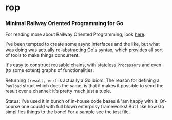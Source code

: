 # rop
### Minimal Railway Oriented Programming for Go

For reading more about Railway Oriented Programming, look  [here](http://fsharpforfunandprofit.com/rop/).

I've been tempted to create some async interfaces and the like, but what was doing was actually re-abstracting Go's syntax, which provides all sort of tools to make things concurrent.

It's easy to construct reusable chains, with stateless `Processor`s and even (to some extent) graphs of functionalities.

Returning `(result, err)` is actually a Go idiom. The reason for defining a `Payload` struct which does the same, is that it makes it possible to send the result over a channel; it's pretty much just a tuple.

Status: I've used it in bunch of in-house code bases & 'am happy with it. Of-course one coucld with full blown enterprisy frameworks! But I like how Go simplifies things to the bone! For a sample see the test file.

